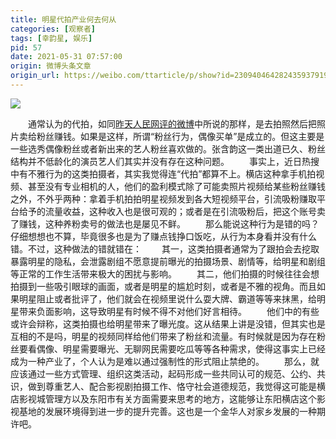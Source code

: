 ```yaml
---
title: 明星代拍产业何去何从
categories: [观察者]
tags: [幸韵星, 娱乐]
pid: 57
date: 2021-05-31 07:57:00
origin: 微博头条文章
origin_url: https://weibo.com/ttarticle/p/show?id=2309404642824359379199
---
```


![](https://website-1256060851.file.myqcloud.com/posts/57/tuhujia.jpg!600x)

　　通常认为的代拍，如同[昨天人民网评的微博](https://weibo.com/7452068877/KhSdcrwIA)中所说的那样，是去拍照然后把照片卖给粉丝赚钱。如果是这样，所谓“粉丝行为，偶像买单”是成立的。但这主要是一些选秀偶像粉丝或者新出来的艺人粉丝喜欢做的。张含韵这一类出道已久、粉丝结构并不低龄化的演员艺人们其实并没有存在这种问题。<!-- more -->
　　事实上，近日热搜中有不雅行为的这类拍摄者，其实我觉得连“代拍”都算不上。横店这种拿手机拍视频、甚至没有专业相机的人，他们的盈利模式除了可能卖照片视频给某些粉丝赚钱之外，不外乎两种：拿着手机拍拍明星视频发到各大短视频平台，引流吸粉赚取平台给予的流量收益，这种收入也是很可观的；或者是在引流吸粉后，把这个账号卖了赚钱，这种养粉卖号的做法也是屡见不鲜。
　　那么能说这种行为是错的吗？仔细想想也不算，毕竟很多也是为了赚点钱挣口饭吃，从行为本身看并没有什么错。不过，这种做法的错就错在：
　　其一，这类拍摄者通常为了跟拍会去挖取暴露明星的隐私，会泄露剧组不愿意提前曝光的拍摄场景、剧情等，给明星和剧组等正常的工作生活带来极大的困扰与影响。
　　其二，他们拍摄的时候往往会想拍摄到一些吸引眼球的画面，或者是明星的尴尬时刻，或者是不雅的视角。而且如果明星阻止或者批评了，他们就会在视频里说什么耍大牌、霸道等等来抹黑，给明星带来负面影响，这导致明星有时候不得不对他们好言相待。
　　他们中的有些或许会辩称，这类拍摄也给明星带来了曝光度。这从结果上讲是没错，但其实也是互相的不是吗，明星的视频同样给他们带来了粉丝和流量。有时候就是因为存在粉丝要看偶像、明星需要曝光、无聊网民需要吃瓜等等各种需求，使得这事实上已经成为一种产业了，个人认为是难以通过强制性的形式阻止禁绝的。
　　那么，就应该通过一些方式管理、组织这类活动，起码形成一些共同认可的规范、公约、共识，做到尊重艺人、配合影视剧拍摄工作、恪守社会道德规范，我觉得这可能是横店影视城管理方以及东阳市有关方面需要来思考的地方，这能够让东阳横店这个影视基地的发展环境得到进一步的提升完善。这也是一个金华人对家乡发展的一种期许吧。